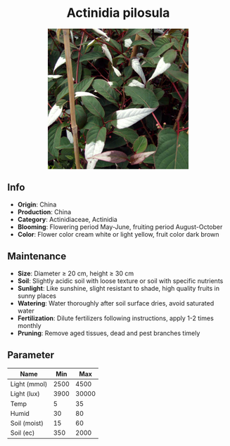 <h1 align='center'>Actinidia pilosula</h1>
<p align="center">
    <img 
        align='center'
        width='320'
        src="../images/actinidia pilosula.png" 
        alt='Actinidia pilosula' />
</p>

## Info

 - **Origin**: China
 - **Production**: China
 - **Category**: Actinidiaceae, Actinidia
 - **Blooming**: Flowering period May-June, fruiting period August-October
 - **Color**: Flower color cream white or light yellow, fruit color dark brown

## Maintenance

 - **Size**: Diameter ≥ 20 cm, height ≥ 30 cm
 - **Soil**: Slightly acidic soil with loose texture or soil with specific nutrients
 - **Sunlight**: Like sunshine, slight resistant to shade, high quality fruits in sunny places
 - **Watering**: Water thoroughly after soil surface dries, avoid saturated water
 - **Fertilization**: Dilute fertilizers following instructions, apply 1-2 times monthly
 - **Pruning**: Remove aged tissues, dead and pest branches timely

## Parameter

| Name         | Min  | Max   |
|--------------|------|-------|
| Light (mmol) | 2500 | 4500  |
| Light (lux)  | 3900 | 30000 |
| Temp         | 5    | 35    |
| Humid        | 30   | 80    |
| Soil (moist) | 15   | 60    |
| Soil (ec)    | 350  | 2000  |